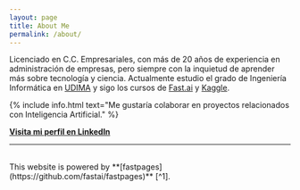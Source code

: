 ```yaml
---
layout: page
title: About Me
permalink: /about/
---
```



Licenciado en C.C. Empresariales, con más de 20 años de experiencia en administración de empresas, pero siempre con la inquietud de aprender más sobre tecnología y ciencia.
Actualmente estudio el grado de Ingeniería Informática en [UDIMA](https://www.udima.es/) y sigo los cursos de [Fast.ai](https://course.fast.ai/) y [Kaggle](https://www.kaggle.com/learn).




{% include info.html text="Me gustaría colaborar en proyectos relacionados con Inteligencia Artificial." %}

**[Visita mi perfil en LinkedIn](https://www.linkedin.com/in/juan-del-r%C3%ADo-b9098925/)**

<hr>
<br>
This website is powered by **[fastpages](https://github.com/fastai/fastpages)** [^1].

[^1]:a blogging platform that natively supports Jupyter notebooks in addition to other formats.
